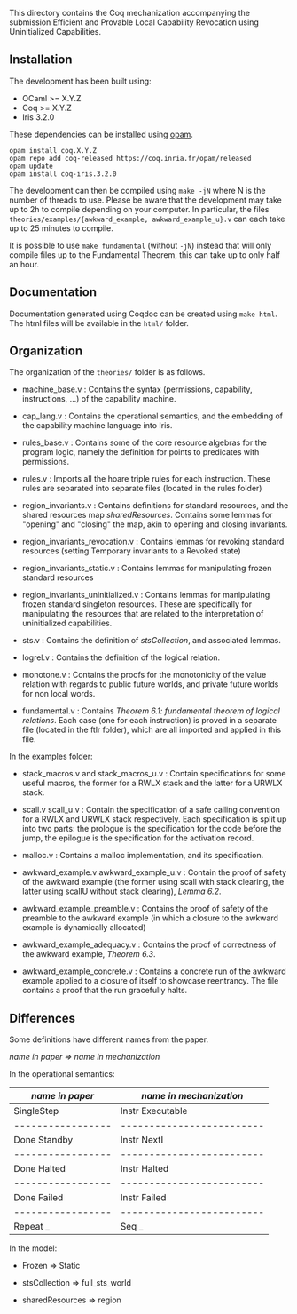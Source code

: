 This directory contains the Coq mechanization accompanying the submission Efficient and Provable Local Capability Revocation using Uninitialized Capabilities.

## Installation

The development has been built using:

- OCaml >= X.Y.Z
- Coq >= X.Y.Z
- Iris 3.2.0

These dependencies can be installed using [opam](https://opam.ocaml.org/).

    opam install coq.X.Y.Z
    opam repo add coq-released https://coq.inria.fr/opam/released
    opam update
    opam install coq-iris.3.2.0

The development can then be compiled using `make -jN` where N is the number of threads to use.
Please be aware that the development may take up to 2h to compile depending on your computer.
In particular, the files `theories/examples/{awkward_example, awkward_example_u}.v` can each take up to 25 minutes to compile.

It is possible to use `make fundamental` (without `-jN`) instead that will only compile files up to the Fundamental Theorem, this can take up to only half an hour.

## Documentation

Documentation generated using Coqdoc can be created using `make html`. The html files will be available in the `html/` folder.

## Organization

The organization of the `theories/` folder is as follows.

- machine_base.v : Contains the syntax (permissions, capability, instructions, ...) of the capability machine.

- cap_lang.v : Contains the operational semantics, and the embedding of the capability machine language into Iris.

- rules_base.v : Contains some of the core resource algebras for the program logic, namely the definition for points to predicates with permissions. 

- rules.v : Imports all the hoare triple rules for each instruction. These rules are separated into separate files (located in the rules folder)

- region_invariants.v : Contains definitions for standard resources, and the shared resources map *sharedResources*. Contains some lemmas for "opening" and "closing" the map, akin to opening and closing invariants. 

- region_invariants_revocation.v : Contains lemmas for revoking standard resources (setting Temporary invariants to a Revoked state)

- region_invariants_static.v : Contains lemmas for manipulating frozen standard resources

- region_invariants_uninitialized.v : Contains lemmas for manipulating frozen standard singleton resources. These are specifically for manipulating the resources that are related to the interpretation of uninitialized capabilities. 

- sts.v : Contains the definition of *stsCollection*, and associated lemmas. 

- logrel.v : Contains the definition of the logical relation. 

- monotone.v : Contains the proofs for the monotonicity of the value relation with regards to public future worlds, and private future worlds for non local words. 

- fundamental.v : Contains *Theorem 6.1: fundamental theorem of logical relations*. Each case (one for each instruction) is proved in a separate file (located in the ftlr folder), which are all imported and applied in this file. 

In the examples folder: 

- stack_macros.v and stack_macros_u.v : Contain specifications for some useful macros, the former for a RWLX stack and the latter for a URWLX stack. 

- scall.v scall_u.v : Contain the specification of a safe calling convention for a RWLX and URWLX stack respectively. Each specification is split up into two parts: the prologue is the specification for the code before the jump, the epilogue is the specification for the activation record.

- malloc.v : Contains a malloc implementation, and its specification. 

- awkward_example.v awkward_example_u.v : Contain the proof of safety of the awkward example (the former using scall with stack clearing, the latter using scallU without stack clearing), *Lemma 6.2*. 

- awkward_example_preamble.v : Contains the proof of safety of the preamble to the awkward example (in which a closure to the awkward example is dynamically allocated)

- awkward_example_adequacy.v : Contains the proof of correctness of the awkward example, *Theorem 6.3*. 

- awkward_example_concrete.v : Contains a concrete run of the awkward example applied to a closure of itself to showcase reentrancy. The file contains a proof that the run gracefully halts. 

## Differences

Some definitions have different names from the paper.

*name in paper => name in mechanization*

In the operational semantics: 

| *name in paper*   | *name in mechanization*   |
| ----------------- | ------------------------- |
| SingleStep        | Instr Executable          |
| ----------------- | ------------------------- |
| Done Standby      | Instr NextI               |
| ----------------- | ------------------------- |
| Done Halted       | Instr Halted              |
| ----------------- | ------------------------- |
| Done Failed       | Instr Failed              |
| ----------------- | ------------------------- |
| Repeat _          | Seq _                     |

In the model:

- Frozen => Static

- stsCollection => full_sts_world

- sharedResources => region